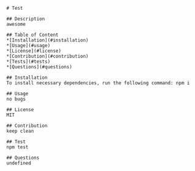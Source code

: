 
    # Test 

    ## Description
    awesome

    ## Table of Content
    *[Installation](#installation)
    *[Usage](#usage)
    *[License](#license)
    *[Contribution](#contribution)
    *[Tests](#tests)
    *[Questions](#questions)

    ## Installation
    To install necessary dependencies, run the following command: npm i

    ## Usage
    no bugs

    ## License
    MIT

    ## Contribution
    keep clean

    ## Test
    npm test

    ## Questions
    undefined 
    